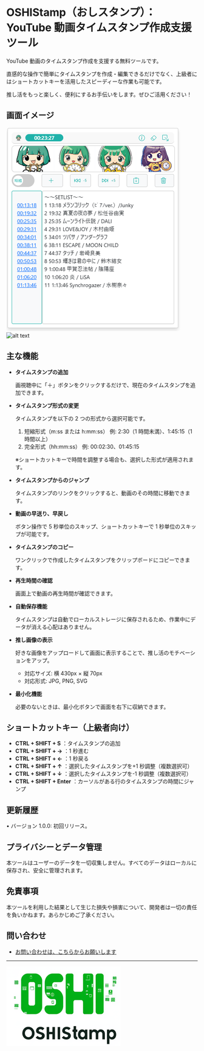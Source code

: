 # OSHIStamp（おしスタンプ）：YouTube 動画タイムスタンプ作成支援ツール

YouTube 動画のタイムスタンプ作成を支援する無料ツールです。

直感的な操作で簡単にタイムスタンプを作成・編集できるだけでなく、上級者にはショートカットキーを活用したスピーディーな作業も可能です。

推し活をもっと楽しく、便利にするお手伝いをします。ぜひご活用ください！

## 画面イメージ

![alt text](./images/image-screen.png)
![alt text](./images/image-edit.GIF)

## 主な機能

- **タイムスタンプの追加**

  画視聴中に「＋」ボタンをクリックするだけで、現在のタイムスタンプを追加できます。

- **タイムスタンプ形式の変更**

  タイムスタンプを以下の 2 つの形式から選択可能です。

  1. 短縮形式（m:ss または h:mm:ss）
     例: 2:30（1 時間未満）、1:45:15（1 時間以上）
  2. 完全形式（hh:mm:ss）
     例: 00:02:30、01:45:15

  ※ショートカットキーで時間を調整する場合も、選択した形式が適用されます。

- **タイムスタンプからのジャンプ**

  タイムスタンプのリンクをクリックすると、動画のその時間に移動できます。

- **動画の早送り、早戻し**

  ボタン操作で 5 秒単位のスキップ、ショートカットキーで 1 秒単位のスキップが可能です。

- **タイムスタンプのコピー**

  ワンクリックで作成したタイムスタンプをクリップボードにコピーできます。

- **再生時間の確認**

  画面上で動画の再生時間が確認できます。

- **自動保存機能**

  タイムスタンプは自動でローカルストレージに保存されるため、作業中にデータが消える心配はありません。

- **推し画像の表示**

  好きな画像をアップロードして画面に表示することで、推し活のモチベーションをアップ。

  - 対応サイズ: 横 430px × 縦 70px
  - 対応形式: JPG, PNG, SVG

- **最小化機能**

  必要のないときは、最小化ボタンで画面を右下に収納できます。

## ショートカットキー（上級者向け）

- **CTRL + SHIFT + S** ：タイムスタンプの追加
- **CTRL + SHIFT + →** ：1 秒進む
- **CTRL + SHIFT + ←** ：1 秒戻る
- **CTRL + SHIFT + ↑** ：選択したタイムスタンプを+1 秒調整（複数選択可）
- **CTRL + SHIFT + ↓** ：選択したタイムスタンプを-1 秒調整（複数選択可）
- **CTRL + SHIFT + Enter** ：カーソルがある行のタイムスタンプの時間にジャンプ

## 更新履歴

• バージョン 1.0.0: 初回リリース。

## プライバシーとデータ管理

本ツールはユーザーのデータを一切収集しません。すべてのデータはローカルに保存され、安全に管理されます。

## 免責事項

本ツールを利用した結果として生じた損失や損害について、開発者は一切の責任を負いかねます。あらかじめご了承ください。

## 問い合わせ

- [お問い合わせは、こちらからお願いします](https://github.com/takanori-azegami-jp/OSHIStamp-docs/issues)

---

![alt text](./images/image-logo.png)
